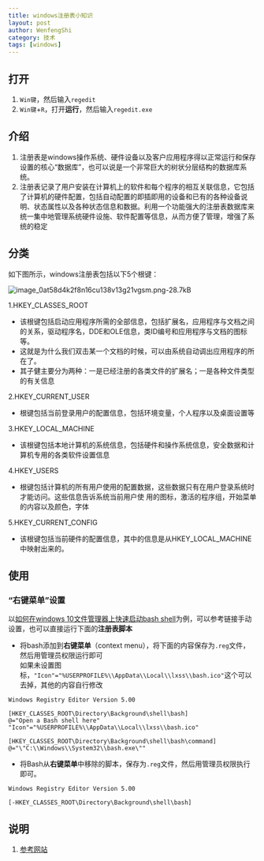 ```yaml
---
title: windows注册表小知识
layout: post
author: WenfengShi
category: 技术
tags: [windows]
---
```



## 打开

1. `Win键`，然后输入`regedit`  
2. `Win键`+`R`，打开**运行**，然后输入`regedit.exe`  

## 介绍 

1. 注册表是windows操作系统、硬件设备以及客户应用程序得以正常运行和保存设置的核心“数据库”，也可以说是一个非常巨大的树状分层结构的数据库系统。  
2. 注册表记录了用户安装在计算机上的软件和每个程序的相互关联信息，它包括了计算机的硬件配置，包括自动配置的即插即用的设备和已有的各种设备说明、状态属性以及各种状态信息和数据。利用一个功能强大的注册表数据库来统一集中地管理系统硬件设施、软件配置等信息，从而方便了管理，增强了系统的稳定

## 分类

如下图所示，windows注册表包括以下5个根键：

![image_0at58d4k2f8n16cu138v13g21vgsm.png-28.7kB][8]

1.HKEY_CLASSES_ROOT

- 该根键包括启动应用程序所需的全部信息，包括扩展名，应用程序与文档之间的关系，驱动程序名，DDE和OLE信息，类ID编号和应用程序与文档的图标等。
- 这就是为什么我们双击某一个文档的时候，可以由系统自动调出应用程序的所在了。
- 其子健主要分为两种：一是已经注册的各类文件的扩展名；一是各种文件类型的有关信息

2.HKEY_CURRENT_USER

- 根键包括当前登录用户的配置信息，包括环境变量，个人程序以及桌面设置等

3.HKEY_LOCAL_MACHINE

- 该根键包括本地计算机的系统信息，包括硬件和操作系统信息，安全数据和计算机专用的各类软件设置信息

4.HKEY_USERS

- 根键包括计算机的所有用户使用的配置数据，这些数据只有在用户登录系统时才能访问。这些信息告诉系统当前用户使 用的图标，激活的程序组，开始菜单的内容以及颜色，字体

5.HKEY_CURRENT_CONFIG

- 该根键包括当前硬件的配置信息，其中的信息是从HKEY_LOCAL_MACHINE中映射出来的。

## 使用

### “右键菜单”设置

以[如何在windows 10文件管理器上快速启动bash shell](http://www.howtogeek.com/270810/how-to-quickly-launch-a-bash-shell-from-windows-10s-file-explorer/)为例，可以参考链接手动设置，也可以直接运行下面的**注册表脚本**

- 将bash添加到**右键菜单**（context menu），将下面的内容保存为`.reg`文件，然后用管理员权限运行即可  
如果未设置图标，`"Icon"="%USERPROFILE%\\AppData\\Local\\lxss\\bash.ico"`这个可以去掉，其他的内容自行修改

```
Windows Registry Editor Version 5.00

[HKEY_CLASSES_ROOT\Directory\Background\shell\bash]
@="Open a Bash shell here"
"Icon"="%USERPROFILE%\\AppData\\Local\\lxss\\bash.ico"

[HKEY_CLASSES_ROOT\Directory\Background\shell\bash\command]
@="\"C:\\Windows\\System32\\bash.exe\""
```

- 将Bash从**右键菜单**中移除的脚本，保存为`.reg`文件，然后用管理员权限执行即可。

```
Windows Registry Editor Version 5.00

[-HKEY_CLASSES_ROOT\Directory\Background\shell\bash]
```

## 说明
1. [参考网站](http://www.howtogeek.com/270810/how-to-quickly-launch-a-bash-shell-from-windows-10s-file-explorer/)




  [8]: http://static.zybuluo.com/wuzhimang/tiwtzpdtflrgo6aifmfj7rdv/image_1at58d4k2f8n16cu138v13g21vgsm.png
